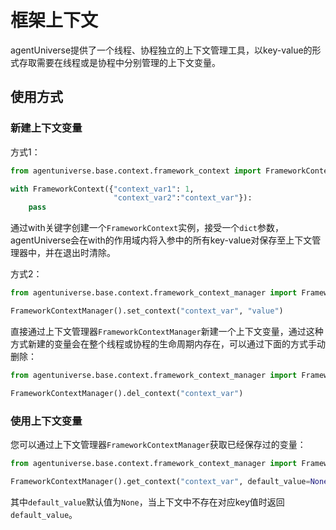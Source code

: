 # 框架上下文

agentUniverse提供了一个线程、协程独立的上下文管理工具，以key-value的形式存取需要在线程或是协程中分别管理的上下文变量。

## 使用方式

### 新建上下文变量
方式1：
```python
from agentuniverse.base.context.framework_context import FrameworkContext

with FrameworkContext({"context_var1": 1,
                       "context_var2":"context_var"}):
    pass
```
通过with关键字创建一个`FrameworkContext`实例，接受一个`dict`参数，agentUniverse会在with的作用域内将入参中的所有key-value对保存至上下文管理器中，并在退出时清除。

方式2：
```python
from agentuniverse.base.context.framework_context_manager import FrameworkContextManager

FrameworkContextManager().set_context("context_var", "value")
```
直接通过上下文管理器`FrameworkContextManager`新建一个上下文变量，通过这种方式新建的变量会在整个线程或协程的生命周期内存在，可以通过下面的方式手动删除：
```python
from agentuniverse.base.context.framework_context_manager import FrameworkContextManager

FrameworkContextManager().del_context("context_var")
```
### 使用上下文变量
您可以通过上下文管理器`FrameworkContextManager`获取已经保存过的变量：
```python
from agentuniverse.base.context.framework_context_manager import FrameworkContextManager

FrameworkContextManager().get_context("context_var", default_value=None)
```
其中`default_value`默认值为`None`，当上下文中不存在对应key值时返回`default_value`。
